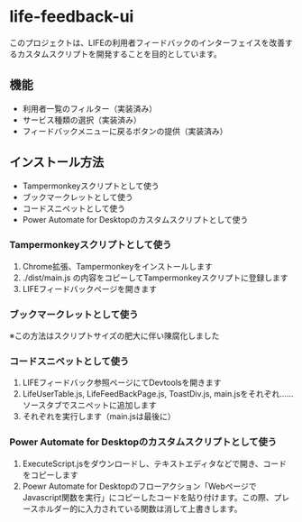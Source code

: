 # life-feedback-ui

このプロジェクトは、LIFEの利用者フィードバックのインターフェイスを改善するカスタムスクリプトを開発することを目的としています。

## 機能

- 利用者一覧のフィルター（実装済み）
- サービス種類の選択（実装済み）
- フィードバックメニューに戻るボタンの提供（実装済み）

## インストール方法

- Tampermonkeyスクリプトとして使う
- ブックマークレットとして使う
- コードスニペットとして使う
- Power Automate for Desktopのカスタムスクリプトとして使う

### Tampermonkeyスクリプトとして使う

1. Chrome拡張、Tampermonkeyをインストールします
2. ./dist/main.js の内容をコピーしてTampermonkeyスクリプトに登録します
3. LIFEフィードバックページを開きます

### ブックマークレットとして使う

※この方法はスクリプトサイズの肥大に伴い陳腐化しました

### コードスニペットとして使う

1. LIFEフィードバック参照ページにてDevtoolsを開きます
2. LifeUserTable.js, LifeFeedBackPage.js, ToastDiv.js, main.jsをそれぞれ……ソースタブでスニペットに追加します
3. それぞれを実行します（main.jsは最後に）

### Power Automate for Desktopのカスタムスクリプトとして使う

1. ExecuteScript.jsをダウンロードし、テキストエディタなどで開き、コードをコピーします
2. Poewr Automate for Desktopのフローアクション「WebページでJavascript関数を実行」にコピーしたコードを貼り付けます。この際、プレースホルダー的に入力されている関数は消して上書きします。
